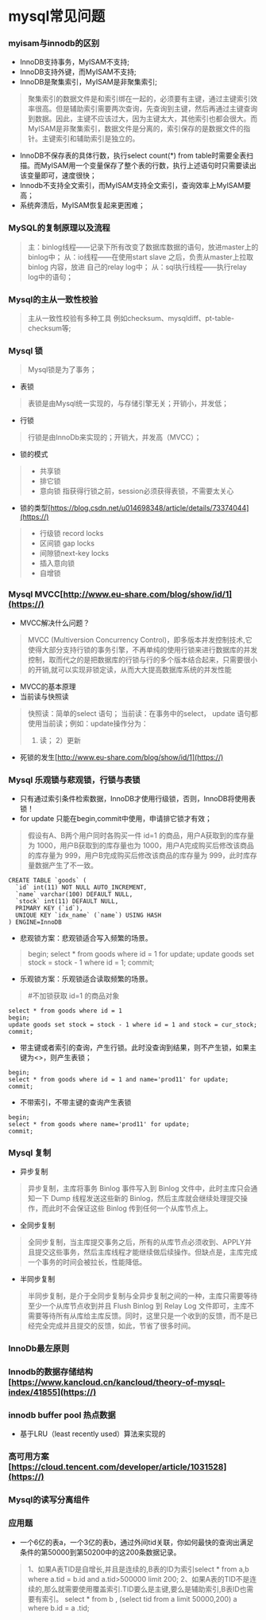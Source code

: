 # mysql常见问题

### myisam与innodb的区别
*  InnoDB支持事务，MyISAM不支持;
*  InnoDB支持外键，而MyISAM不支持;
*  InnoDB是聚集索引，MyISAM是非聚集索引; 
> 聚集索引的数据文件是和索引绑在一起的，必须要有主键，通过主键索引效率很高。但是辅助索引需要两次查询，先查询到主键，然后再通过主键查询到数据。因此，主键不应该过大，因为主键太大，其他索引也都会很大。而MyISAM是非聚集索引，数据文件是分离的，索引保存的是数据文件的指针。主键索引和辅助索引是独立的。
* InnoDB不保存表的具体行数，执行select count(*) from table时需要全表扫描。而MyISAM用一个变量保存了整个表的行数，执行上述语句时只需要读出该变量即可，速度很快；
* Innodb不支持全文索引，而MyISAM支持全文索引，查询效率上MyISAM要高；
* 系统奔溃后，MyISAM恢复起来更困难；

### MySQL的复制原理以及流程
> 主：binlog线程——记录下所有改变了数据库数据的语句，放进master上的binlog中；
从：io线程——在使用start slave 之后，负责从master上拉取 binlog 内容，放进 自己的relay log中；
从：sql执行线程——执行relay log中的语句；

### Mysql的主从一致性校验
>主从一致性校验有多种工具 例如checksum、mysqldiff、pt-table-checksum等;

### Mysql 锁
> Mysql锁是为了事务；
* 表锁
> 表锁是由Mysql统一实现的，与存储引擎无关；开销小，并发低；
* 行锁
> 行锁是由InnoDb来实现的；开销大，并发高（MVCC）；
> 
* 锁的模式
> * 共享锁
> * 排它锁
> * 意向锁
> 指获得行锁之前，session必须获得表锁，不需要太关心
> 
* 锁的类型[https://blog.csdn.net/u014698348/article/details/73374044](https://)
>* 行级锁 record locks
>* 区间锁 gap locks
>* 间隙锁next-key locks
>* 插入意向锁
>* 自增锁
### Mysql MVCC[http://www.eu-share.com/blog/show/id/1](https://)
* MVCC解决什么问题？
>MVCC (Multiversion Concurrency Control)，即多版本并发控制技术,它使得大部分支持行锁的事务引擎，不再单纯的使用行锁来进行数据库的并发控制，取而代之的是把数据库的行锁与行的多个版本结合起来，只需要很小的开销,就可以实现非锁定读，从而大大提高数据库系统的并发性能
* MVCC的基本原理
* 当前读与快照读
> 快照读：简单的select 语句；
> 当前读：在事务中的select， update 语句都使用当前读；例如：update操作分为：
> 1) 读； 2）更新
> 
* 死锁的发生[http://www.eu-share.com/blog/show/id/1](https://)


### Mysql 乐观锁与悲观锁，行锁与表锁
* 只有通过索引条件检索数据，InnoDB才使用行级锁，否则，InnoDB将使用表锁！
* for update 只能在begin,commit中使用，申请排它锁才有效；
> 
>假设有A、B两个用户同时各购买一件 id=1 的商品，用户A获取到的库存量为 1000，用户B获取到的库存量也为 1000，用户A完成购买后修改该商品的库存量为 999，用户B完成购买后修改该商品的库存量为 999，此时库存量数据产生了不一致。
```
CREATE TABLE `goods` (
  `id` int(11) NOT NULL AUTO_INCREMENT,
  `name` varchar(100) DEFAULT NULL,
  `stock` int(11) DEFAULT NULL,
  PRIMARY KEY (`id`),
  UNIQUE KEY `idx_name` (`name`) USING HASH
) ENGINE=InnoDB 
```
>
* 悲观锁方案：悲观锁适合写入频繁的场景。
>begin;
select * from goods where id = 1 for update;
update goods set stock = stock - 1 where id = 1;
commit;
>
* 乐观锁方案：乐观锁适合读取频繁的场景。
>#不加锁获取 id=1 的商品对象
```
select * from goods where id = 1
begin;
update goods set stock = stock - 1 where id = 1 and stock = cur_stock;
commit;
```
>
* 带主键或者索引的查询，产生行锁。此时没查询到结果，则不产生锁，如果主键为<>，则产生表锁；
>
```
begin;
select * from goods where id = 1 and name='prod11' for update;
commit;
```
* 不带索引，不带主键的查询产生表锁
```
begin;
select * from goods where name='prod11' for update;
commit;
```
### Mysql 复制
* 异步复制
>异步复制，主库将事务 Binlog 事件写入到 Binlog 文件中，此时主库只会通知一下 Dump 线程发送这些新的 Binlog，然后主库就会继续处理提交操作，而此时不会保证这些 Binlog 传到任何一个从库节点上。
* 全同步复制
>全同步复制，当主库提交事务之后，所有的从库节点必须收到、APPLY并且提交这些事务，然后主库线程才能继续做后续操作。但缺点是，主库完成一个事务的时间会被拉长，性能降低。
* 半同步复制
>半同步复制，是介于全同步复制与全异步复制之间的一种，主库只需要等待至少一个从库节点收到并且 Flush Binlog 到 Relay Log 文件即可，主库不需要等待所有从库给主库反馈。同时，这里只是一个收到的反馈，而不是已经完全完成并且提交的反馈，如此，节省了很多时间。

### InnoDb最左原则

### Innodb的数据存储结构[https://www.kancloud.cn/kancloud/theory-of-mysql-index/41855](https://)

### innodb buffer pool 热点数据
* 基于LRU（least recently used）算法来实现的

### 高可用方案 [https://cloud.tencent.com/developer/article/1031528](https://)

### Mysql的读写分离组件
### 应用题
* 一个6亿的表a，一个3亿的表b，通过外间tid关联，你如何最快的查询出满足条件的第50000到第50200中的这200条数据记录。
>1、如果A表TID是自增长,并且是连续的,B表的ID为索引select * from a,b where a.tid = b.id and a.tid>500000 limit 200;
2、如果A表的TID不是连续的,那么就需要使用覆盖索引.TID要么是主键,要么是辅助索引,B表ID也需要有索引。
select * from b , (select tid from a limit 50000,200) a where b.id = a .tid;



